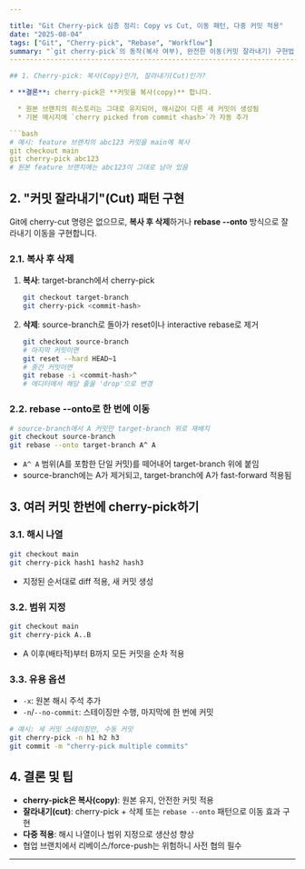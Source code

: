 ```yaml
---

title: "Git Cherry-pick 심층 정리: Copy vs Cut, 이동 패턴, 다중 커밋 적용"
date: "2025-08-04"
tags: ["Git", "Cherry-pick", "Rebase", "Workflow"]
summary: "`git cherry-pick`의 동작(복사 여부), 완전한 이동(커밋 잘라내기) 구현법, 여러 커밋 동시 적용 방법을 한 번에 정리합니다."
-----------------------------------------------------------------------------------------

## 1. Cherry-pick: 복사(Copy)인가, 잘라내기(Cut)인가?

* **결론**: cherry-pick은 **커밋을 복사(copy)** 합니다.

  * 원본 브랜치의 히스토리는 그대로 유지되어, 해시값이 다른 새 커밋이 생성됨
  * 기본 메시지에 `cherry picked from commit <hash>`가 자동 추가

```bash
# 예시: feature 브랜치의 abc123 커밋을 main에 복사
git checkout main
git cherry-pick abc123
# 원본 feature 브랜치에는 abc123이 그대로 남아 있음
```

## 2. "커밋 잘라내기"(Cut) 패턴 구현

Git에 cherry-cut 명령은 없으므로, **복사 후 삭제**하거나 **rebase --onto** 방식으로 잘라내기 이동을 구현합니다.

### 2.1. 복사 후 삭제

1. **복사**: target-branch에서 cherry-pick

   ```bash
   git checkout target-branch
   git cherry-pick <commit-hash>
   ```
2. **삭제**: source-branch로 돌아가 reset이나 interactive rebase로 제거

   ```bash
   git checkout source-branch
   # 마지막 커밋이면
   git reset --hard HEAD~1
   # 중간 커밋이면
   git rebase -i <commit-hash>^
   # 에디터에서 해당 줄을 'drop'으로 변경
   ```

### 2.2. rebase --onto로 한 번에 이동

```bash
# source-branch에서 A 커밋만 target-branch 위로 재배치
git checkout source-branch
git rebase --onto target-branch A^ A
```

* `A^ A` 범위(A를 포함한 단일 커밋)를 떼어내어 target-branch 위에 붙임
* source-branch에는 A가 제거되고, target-branch에 A가 fast-forward 적용됨

## 3. 여러 커밋 한번에 cherry-pick하기

### 3.1. 해시 나열

```bash
git checkout main
git cherry-pick hash1 hash2 hash3
```

* 지정된 순서대로 diff 적용, 새 커밋 생성

### 3.2. 범위 지정

```bash
git checkout main
git cherry-pick A..B
```

* A 이후(배타적)부터 B까지 모든 커밋을 순차 적용

### 3.3. 유용 옵션

* `-x`: 원본 해시 주석 추가
* `-n`/`--no-commit`: 스테이징만 수행, 마지막에 한 번에 커밋

```bash
# 예시: 세 커밋 스테이징만, 수동 커밋
git cherry-pick -n h1 h2 h3
git commit -m "cherry-pick multiple commits"
```

## 4. 결론 및 팁

* **cherry-pick은 복사(copy)**: 원본 유지, 안전한 커밋 적용
* **잘라내기(cut)**: cherry-pick + 삭제 또는 `rebase --onto` 패턴으로 이동 효과 구현
* **다중 적용**: 해시 나열이나 범위 지정으로 생산성 향상
* 협업 브랜치에서 리베이스/force-push는 위험하니 사전 협의 필수

---
```

